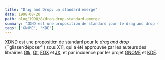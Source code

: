 ```yaml
---
title: "Drag and Drop: un standard émerge"
date: 1998-08-20
path: blog/1998/8/drag-drop-standard-emerge
summary: "XDND est une proposition de standard pour le drag and drop (``glisser/déposer'') sous X11, qui a été approuvée par les auteurs des librairies Gtk, Qt, FOX et JX, et par incidence par les projet GNOME et KDE."
tags: ['GNOME', 'KDE']
---
```


<P>
<A HREF="http://www.cco.caltech.edu/~jafl/xdnd/">XDND</A> est une proposition
de standard pour le <EM>drag and drop</EM> (``glisser/déposer'') sous X11,
qui a été approuvée par les auteurs des librairies
<A HREF="http://www.gtk.org/">Gtk</A>, <A HREF="http://www.troll.no/">Qt</A>,
<A HREF="http://cyberia.cfdrc.com/FOX/fox.html">FOX</A> et
<A HREF="http://www.cco.caltech.edu/~jafl/jx/">JX</A>, et par incidence
par les projet <A HREF="http://www.gnome.org/">GNOME</A> et
<A HREF="http://www.kde.org/">KDE</A>.
</P>


